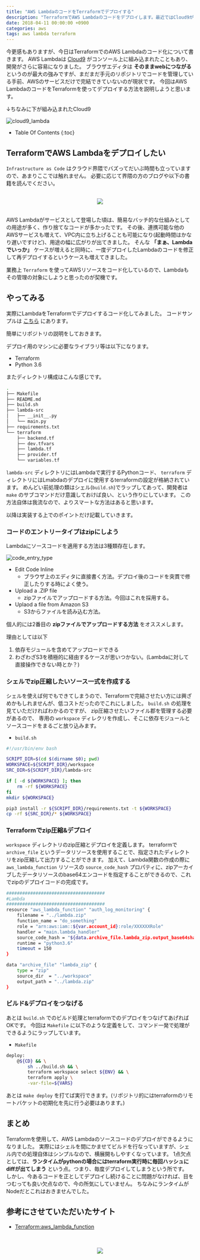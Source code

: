 ```yaml
---
title: "AWS LambdaのコードをTerraformでデプロイする"
description: "TerraformでAWS Lambdaのコードをデプロイします。最近ではCloud9がLambdaのコンソールに統合されて、より開発が容易になりました、それでもやはり手元に元ソースを置いておきたいというケースがあります。主にNodeやPythonをランタイムに指定する場合に周辺のエコシステムをコミコミでzipでデプロイする必要があるので、今回はそれを説明しようと思います。"
date: 2018-04-11 00:00:00 +0900
categories: aws
tags: aws lambda terraform
---
```


今更感もありますが、今日はTerraformでのAWS Lambdaのコード化について書きます。
AWS Lambdaは [Cloud9](https://aws.amazon.com/jp/cloud9/) がコンソール上に組み込まれたこともあり、開発がさらに容易になりました。
ブラウザエディタは **そのままwebにつながる** というのが最大の強みですが、まだまだ手元のリポジトリでコードを管理している手前、AWSのサービスだけで完結できていないのが現状です。
今回はAWS LambdaのコードをTerraformを使ってデプロイする方法を説明しようと思います。

↓ちなみに下が組み込まれたCloud9

![cloud9_lambda]({{site.baseurl}}/assets/images/20180411/cloud9_lambda.png)


* Table Of Contents
{:toc}


## TerraformでAWS Lambdaをデプロイしたい
`Infrastructure as Code` はクラウド界隈でバズってだいぶ時間も立っていますので、あまりここでは触れません。
必要に応じて界隈の方のブログや以下の書籍を読んでください。

<br/>
<div style="text-align: center">
<a target="_blank"  href="https://www.amazon.co.jp/gp/offer-listing/4873117968/ref=as_li_tl?ie=UTF8&camp=247&creative=1211&creativeASIN=4873117968&linkCode=am2&tag=soudegesu-22&linkId=e5283797d3bbc22eb4a74f9cee8af948"><img border="0" src="//ws-fe.amazon-adsystem.com/widgets/q?_encoding=UTF8&MarketPlace=JP&ASIN=4873117968&ServiceVersion=20070822&ID=AsinImage&WS=1&Format=_SL250_&tag=soudegesu-22" ></a><img src="//ir-jp.amazon-adsystem.com/e/ir?t=soudegesu-22&l=am2&o=9&a=4873117968" width="1" height="1" border="0" alt="" style="border:none !important; margin:0px !important;" />
</div>
<br/>

AWS Lambdaがサービスとして登場した頃は、簡易なバッチ的な仕組みとしての用途が多く、作り捨てなコードが多かったです。
その後、連携可能な他のAWSサービスも増えて、VPC内に立ち上げることも可能になり(起動時間はかなり遅いですけど)、用途の幅に広がりが出てきました。
そんな **「まぁ、Lambdaでいっか」** ケースが増えると同時に、一度デプロイしたLambdaのコードを修正して再デプロイするというケースも増えてきました。

業務上 `Terraform` を使ってAWSリソースをコード化しているので、Lambdaもその管理の対象にしようと思ったのが契機です。

## やってみる

実際にLambdaをTerraformでデプロイするコード化してみました。
コードサンプルは [こちら](https://github.com/soudegesu/terraform-lambda-practice) にあります。

簡単にリポジトリの説明をしておきます。

デプロイ用のマシンに必要なライブラリ等は以下になります。
* Terraform
* Python 3.6

またディレクトリ構成はこんな感じです。

```bash
.
├── Makefile
├── README.md
├── build.sh
├── lambda-src
│   ├── __init__.py
│   └── main.py
├── requirements.txt
└── terraform
    ├── backend.tf
    ├── dev.tfvars
    ├── lambda.tf
    ├── provider.tf
    └── variables.tf
```

`lambda-src` ディレクトリにはLambdaで実行するPythonコード、 `terraform` ディレクトリにはLmabdaのデプロイに使用するterraformの設定が格納されています。
めんどい前処理の類はシェル(`build.sh`)でラップしてあって、開発者は `make` のサブコマンドだけ意識しておけば良い、という作りにしています。
この方法自体は我流なので、よりスマートな方法はあると思います。

以降は実装する上でのポイントだけ記載していきます。

### コードのエントリータイプはzipにしよう

Lambdaにソースコードを適用する方法は3種類存在します。

![code_entry_type]({{site.baseurl}}/assets/images/20180411/type_of_code_entry.png)

* Edit Code Inline
    * ブラウザ上のエディタに直接書く方法。デプロイ後のコードを突貫で修正したりする時によく使う。
* Upload a .ZIP file
    * zipファイルでアップロードする方法。今回はこれを採用する。
* Uplaod a file from Amazon S3
    * S3からファイルを読み込む方法。

個人的には2番目の **zipファイルでアップロードする方法** をオススメします。

理由としては以下
1. 依存モジュールを含めてアップロードできる
2. わざわざS3を積極的に経由するケースが思いつかない。(Lambdaに対して直接操作できない時とか？)

### シェルでzip圧縮したいソース一式を作成する

シェルを使えば何でもできてしまうので、Terraformで完結させたい方には興ざめかもしれませんが、低コストだったのでこれにしました。
`build.sh` の処理を見ていただければわかるのですが、 zip圧縮させたいファイル郡を管理する必要があるので、
専用の `workspace` ディレクリを作成し、そこに依存モジュールとソースコードをまるごと放り込みます。


* `build.sh`

```bash
#!/usr/bin/env bash

SCRIPT_DIR=$(cd $(dirname $0); pwd)
WORKSPACE=${SCRIPT_DIR}/workspace
SRC_DIR=${SCRIPT_DIR}/lambda-src

if [ -d ${WORKSPACE} ]; then
    rm -rf ${WORKSPACE}
fi
mkdir ${WORKSPACE}

pip3 install -r ${SCRIPT_DIR}/requirements.txt -t ${WORKSPACE}
cp -rf ${SRC_DIR}/* ${WORKSPACE}
```

### Terraformでzip圧縮&デプロイ

`workspace` ディレクトリのzip圧縮とデプロイを定義します。
terraformで `archive_file` というデータリソースを使用することで、指定されたディレクトリをzip圧縮して出力することができます。
加えて、Lambda関数の作成の際に `aws_lambda_function` リソースの `source_code_hash` プロパティに、zipアーカイブしたデータリソースのbase64エンコードを指定することができるので、これでzipのデプロイコードの完成です。

```bash
#####################################
#Lambda
#####################################
resource "aws_lambda_function" "auth_log_monitoring" {
    filename = "../lambda.zip"
    function_name = "do_something"
    role = "arn:aws:iam::${var.account_id}:role/XXXXXXRole"
    handler = "main.lambda_handler"
    source_code_hash = "${data.archive_file.lambda_zip.output_base64sha256}"
    runtime = "python3.6"
    timeout = 150
}

data "archive_file" "lambda_zip" {
    type = "zip"
    source_dir  = "../workspace"
    output_path = "../lambda.zip"
}
```

### ビルド&デプロイをつなげる
あとは `build.sh` でのビルド処理とterraformでのデプロイをつなげてあげればOKです。
今回は `Makefile` に以下のような定義をして、コマンド一発で処理ができるようにラップしています。

* `Makefile`

```bash
deploy:
	@${CD} && \
		sh ../build.sh && \
		terraform workspace select ${ENV} && \
		terraform apply \
        -var-file=${VARS}
```

あとは `make deploy` を打てば実行できます。(リポジトリ的にはterraformのリモートバケットの初期化を先に行う必要はあります。)

## まとめ
Terraformを使用して、AWS Lambdaのソースコードのデプロイができるようになりました。
実際にはシェルを間にかませてビルドを行なっていますが、シェル内での処理自体はシンプルなので、横展開もしやすくなっています。
1点欠点としては、**ランタイムがpythonの場合にはterraform実行時に毎回ハッシュにdiffが出てしまう** という点。つまり、毎度デプロイしてしまうという所です。
しかし、今あるコードを正としてデプロイし続けることに問題がなければ、目をつむっても良い欠点なので、今の所気にしていません。
ちなみにランタイムがNodeだとこれはおきませんでした。

## 参考にさせていただいたサイト
* [Terraform:aws_lambda_function](https://www.terraform.io/docs/providers/aws/r/lambda_function.html)

<br/>
<br/>
<div style="text-align: center">
<a target="_blank"  href="https://www.amazon.co.jp/gp/offer-listing/B06XKHGJHP/ref=as_li_tl?ie=UTF8&camp=247&creative=1211&creativeASIN=B06XKHGJHP&linkCode=am2&tag=soudegesu-22&linkId=c8ab2870b7378967fbf5fd25ce31da6c"><img border="0" src="//ws-fe.amazon-adsystem.com/widgets/q?_encoding=UTF8&MarketPlace=JP&ASIN=B06XKHGJHP&ServiceVersion=20070822&ID=AsinImage&WS=1&Format=_SL250_&tag=soudegesu-22" ></a><img src="//ir-jp.amazon-adsystem.com/e/ir?t=soudegesu-22&l=am2&o=9&a=B06XKHGJHP" width="1" height="1" border="0" alt="" style="border:none !important; margin:0px !important;" />
</div>
